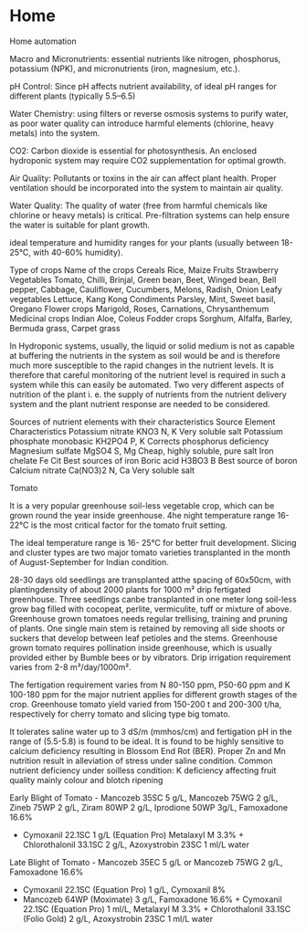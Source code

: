 # Home
Home automation 

Macro and Micronutrients:  essential nutrients like nitrogen, phosphorus, potassium (NPK), and micronutrients (iron, magnesium, etc.). 

pH Control: Since pH affects nutrient availability, of ideal pH ranges for different plants (typically 5.5–6.5) 

Water Chemistry:  using filters or reverse osmosis systems to purify water, as poor water quality can introduce harmful elements (chlorine, heavy metals) into the system.

CO2: Carbon dioxide is essential for photosynthesis. An enclosed hydroponic system may require CO2 supplementation for optimal growth.

Air Quality: Pollutants or toxins in the air can affect plant health. Proper ventilation should be incorporated into the system to maintain air quality.

Water Quality: The quality of water (free from harmful chemicals like chlorine or heavy metals) is critical. Pre-filtration systems can help ensure the water is suitable for plant growth.

ideal temperature and humidity ranges for your plants (usually between 18-25°C, with 40-60% humidity). 


Type of crops Name of the crops
Cereals Rice, Maize
Fruits Strawberry
Vegetables Tomato, Chilli, Brinjal, Green bean, Beet, Winged bean, Bell
pepper, Cabbage, Cauliflower, Cucumbers, Melons, Radish, Onion
Leafy vegetables Lettuce, Kang Kong
Condiments Parsley, Mint, Sweet basil, Oregano
Flower crops Marigold, Roses, Carnations, Chrysanthemum
Medicinal crops Indian Aloe, Coleus
Fodder crops Sorghum, Alfalfa, Barley, Bermuda grass, Carpet grass



In Hydroponic systems, usually, the liquid or solid medium is not as capable at buffering
the nutrients in the system as soil would be and is therefore much more susceptible to the
rapid changes in the nutrient levels. It is therefore that careful monitoring of the nutrient
level is required in such a system while this can easily be automated. Two very different
aspects of nutrition of the plant i. e. the supply of nutrients from the nutrient delivery
system and the plant nutrient response are needed to be considered.


 Sources of nutrient elements with their characteristics
Source Element Characteristics
Potassium nitrate
KNO3 N, K Very soluble salt
Potassium phosphate monobasic
KH2PO4 P, K Corrects phosphorus
deficiency
Magnesium sulfate
MgSO4 S, Mg Cheap, highly soluble, pure salt
Iron chelate Fe Cit Best sources of iron
Boric acid
H3BO3 B Best source of boron
Calcium nitrate
Ca(NO3)2 N, Ca Very soluble salt






Tomato

It is a very popular greenhouse
soil-less vegetable crop, which can be
grown round the year inside greenhouse.
4he night temperature range 16-22°C is the
most critical factor for the tomato fruit
setting. 

The ideal temperature range is 16-
25°C for better fruit development. Slicing
and cluster types are two major tomato
varieties transplanted in the month of
August-September for Indian condition. 

28-30 days old seedlings are transplanted atthe spacing of 60x50cm, with plantingdensity of about 2000 plants for 1000 m² drip
fertigated greenhouse. Three seedlings canbe transplanted in one meter long soil-less grow bag filled with cocopeat, perlite, vermiculite, tuff or mixture of
above. Greenhouse grown tomatoes needs regular trellising, training and pruning of plants. One single main stem
is retained by removing all side shoots or suckers that develop between leaf petioles and the stems. Greenhouse
grown tomato requires pollination inside greenhouse, which is usually provided either by Bumble bees or by
vibrators. Drip irrigation requirement varies from 2-8 m³/day/1000m².

 The fertigation requirement varies from N
80-150 ppm, P50-60 ppm and K 100-180 ppm for the major nutrient applies for different growth stages of the crop.
Greenhouse tomato yield varied from 150-200 t and 200-300 t/ha, respectively for cherry tomato and slicing type
big tomato. 

It tolerates saline water up to 3 dS/m (mmhos/cm) and fertigation pH in the range of (5.5-5.8) is found
to be ideal. It is found to be highly sensitive to calcium deficiency resulting in Blossom End Rot (BER). Proper Zn
and Mn nutrition result in alleviation of stress under saline condition. Common nutrient deficiency under soilless
condition: K deficiency affecting fruit quality mainly colour and blotch ripening


Early Blight of Tomato - Mancozeb 35SC 5 g/L, Mancozeb 75WG 2 g/L, Zineb 75WP 2 g/L,
Ziram 80WP 2 g/L, Iprodione 50WP 3g/L, Famoxadone 16.6%
+ Cymoxanil 22.1SC 1 g/L (Equation Pro) Metalaxyl M 3.3% + Chlorothalonil 33.1SC 2 g/L,
Azoxystrobin 23SC 1 ml/L water

Late Blight of Tomato - Mancozeb 35EC 5 g/L or Mancozeb 75WG 2 g/L, Famoxadone 16.6%
+ Cymoxanil 22.1SC (Equation Pro) 1 g/L, Cymoxanil 8%
+ Mancozeb 64WP (Moximate) 3 g/L, Famoxadone 16.6% + Cymoxanil 22.1SC (Equation Pro) 1
ml/L, Metalaxyl M 3.3% + Chlorothalonil 33.1SC (Folio
Gold) 2 g/L, Azoxystrobin 23SC 1 ml/L water


